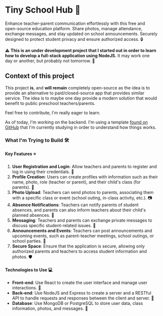 # Tiny School Hub :school:

Enhance teacher-parent communication effortlessly with this free and open-source education platform. Share photos, 
manage attendance, exchange messages, and stay updated on school announcements. Securely designed to protect student 
privacy and ensure authorized access. :lock:

:warning: **This is an under development project that I started out in order to learn how to develop a full-stack 
application using NodeJS.** It may work one day or another, but probably not tomorrow. :construction:

## Context of this project

This project **is**, and **will remain** completely open-source as the idea is to provide an alternative to paid/closed-source
app that provides similar service. The idea is to maybe one day provide a modern solution that would benefit to public
preschool teachers/parents.

Feel free to contribute, I'm really eager to learn.

As of today, I'm working on the backend. I'm using a template 
[found on GitHub](https://github.com/hagopj13/node-express-boilerplate) that I'm currently studying in order
to understand how things works.

### What I'm Trying to Build :hammer_and_wrench:

#### Key Features :star:

1. **User Registration and Login**: Allow teachers and parents to register and log in using their credentials. :busts_in_silhouette:
2. **Profile Creation**: Users can create profiles with information such as their name, photo, role (teacher or parent), and their child's class (for parents). :busts_in_silhouette:
3. **Photo Upload**: Teachers can send photos to parents, associating them with a specific class or event (school outing, in-class activity, etc.). :camera:
4. **Absence Notifications**: Teachers can notify parents of student absences, and parents can also inform teachers about their child's planned absences. :bell:
5. **Messaging**: Teachers and parents can exchange private messages to discuss specific student-related issues. :speech_balloon:
6. **Announcements and Events**: Teachers can post announcements and upcoming events, such as parent-teacher meetings, school outings, or school parties. :mega:
7. **Secure Space**: Ensure that the application is secure, allowing only authorized parents and teachers to access student information and photos. :shield:

#### Technologies to Use :computer:

- **Front-end**: Use React to create the user interface and manage user interactions. :iphone:
- **Back-end**: Use NodeJS and Express to create a server and a RESTful API to handle requests and responses between the client and server. :rocket:
- **Database**: Use MongoDB or PostgreSQL to store user data, class information, photos, and messages. :floppy_disk:


